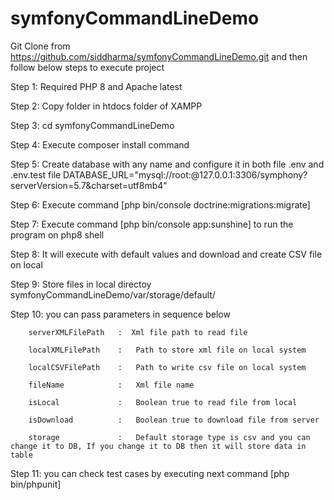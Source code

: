 # symfonyCommandLineDemo
Git Clone from https://github.com/siddharma/symfonyCommandLineDemo.git and then follow below steps to execute project


Step 1: Required PHP 8 and Apache latest

Step 2: Copy folder in htdocs folder of XAMPP

Step 3: cd symfonyCommandLineDemo

Step 4: Execute composer install command

Step 5: Create database with any name and configure it in both file .env and .env.test file
        DATABASE_URL="mysql://root:@127.0.0.1:3306/symphony?serverVersion=5.7&charset=utf8mb4"

Step 6: Execute command [php bin/console doctrine:migrations:migrate]

Step 7: Execute command [php bin/console app:sunshine] to run the program on php8 shell 

Step 8: It will execute with default values and download and create CSV file on local

Step 9: Store files in local directoy symfonyCommandLineDemo/var/storage/default/

Step 10: you can pass parameters in sequence below 

        serverXMLFilePath   :  Xml file path to read file

        localXMLFilePath    :   Path to store xml file on local system            
        
        localCSVFilePath    :   Path to write csv file on local system
        
        fileName            :   Xml file name
        
        isLocal             :   Boolean true to read file from local
        
        isDownload          :   Boolean true to download file from server
        
        storage             :   Default storage type is csv and you can change it to DB, If you change it to DB then it will store data in table

Step 11: you can check test cases by executing next command [php bin/phpunit] 
